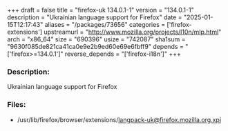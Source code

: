 +++
draft = false
title = "firefox-uk 134.0.1-1"
version = "134.0.1-1"
description = "Ukrainian language support for Firefox"
date = "2025-01-15T12:17:43"
aliases = "/packages/73656"
categories = ['firefox-extensions']
upstreamurl = "http://www.mozilla.org/projects/l10n/mlp.html"
arch = "x86_64"
size = "690396"
usize = "742087"
sha1sum = "9630f085de821ca41ca0e9e2b9ed60e69e6fbff9"
depends = "['firefox>=134.0.1']"
reverse_depends = "['firefox-i18n']"
+++
### Description: 
Ukrainian language support for Firefox

### Files: 
* /usr/lib/firefox/browser/extensions/langpack-uk@firefox.mozilla.org.xpi
